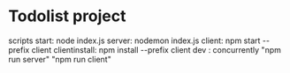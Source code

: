 # Todolist project

scripts
start: node index.js
server: nodemon index.js
client: npm start --prefix client
clientinstall: npm install --prefix client
dev : concurrently \"npm run server\" \"npm run client\"
